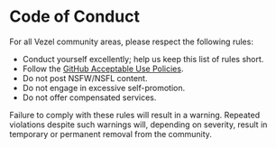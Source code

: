 # Code of Conduct

For all Vezel community areas, please respect the following rules:

* Conduct yourself excellently; help us keep this list of rules short.
* Follow the
  [GitHub Acceptable Use Policies](https://docs.github.com/en/site-policy/acceptable-use-policies).
* Do not post NSFW/NSFL content.
* Do not engage in excessive self-promotion.
* Do not offer compensated services.

Failure to comply with these rules will result in a warning. Repeated violations
despite such warnings will, depending on severity, result in temporary or
permanent removal from the community.
